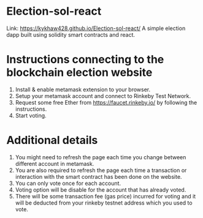 # Election-sol-react
 Link: https://kykhaw428.github.io/Election-sol-react/
 A simple election dapp built using solidity smart contracts and react.

# Instructions connecting to the blockchain election website
 1) Install & enable metamask extension to your browser.
 2) Setup your metamask account and connect to Rinkeby Test Network.
 3) Request some free Ether from https://faucet.rinkeby.io/ by following the instructions.
 4) Start voting.

# Additional details
 1) You might need to refresh the page each time you change between different account in metamask.
 2) You are also required to refresh the page each time a transaction or interaction with the smart contract has been done on the website.
 3) You can only vote once for each account.
 4) Voting option will be disable for the account that has already voted.
 5) There will be some transaction fee (gas price) incurred for voting and it will be deducted from your rinkeby testnet address which you used to vote.
